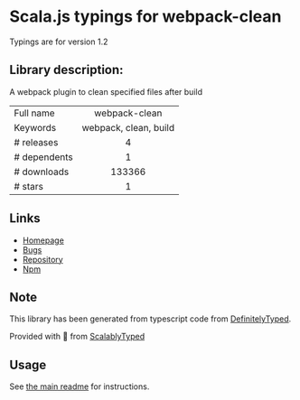 
# Scala.js typings for webpack-clean

Typings are for version 1.2

## Library description:
A webpack plugin to clean specified files after build

|                    |                 |
| ------------------ | :-------------: |
| Full name          | webpack-clean |
| Keywords           | webpack, clean, build |
| # releases         | 4 |
| # dependents       | 1 |
| # downloads        | 133366 |
| # stars            | 1 |

## Links
- [Homepage](https://github.com/allexcd/webpack-clean#readme)
- [Bugs](https://github.com/allexcd/webpack-clean/issues)
- [Repository](https://github.com/allexcd/webpack-clean)
- [Npm](https://www.npmjs.com/package/webpack-clean)
    


## Note
This library has been generated from typescript code from [DefinitelyTyped](https://definitelytyped.org).

Provided with :purple_heart: from [ScalablyTyped](https://github.com/oyvindberg/ScalablyTyped)

## Usage
See [the main readme](../../readme.md) for instructions.


